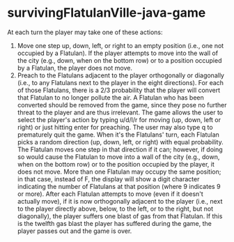 # survivingFlatulanVille-java-game
At each turn the player may take one of these actions: 
1. Move one step up, down, left, or right to an empty position (i.e., one not occupied by a Flatulan). If the 
player attempts to move into the wall of the city (e.g., down, when on the bottom row) or to a position 
occupied by a Flatulan, the player does not move. 
2. Preach to the Flatulans adjacent to the player orthogonally or diagonally (i.e., to any Flatulans next to 
the player in the eight directions). For each of those Flatulans, there is a 2/3 probability that the player 
will convert that Flatulan to no longer pollute the air. A Flatulan who has been converted should be 
removed from the game, since they pose no further threat to the player and are thus irrelevant. 
The game allows the user to select the player's action by typing u/d/l/r for moving (up, down, left or right) or 
just hitting enter for preaching. The user may also type q to prematurely quit the game. 
When it's the Flatulans' turn, each Flatulan picks a random direction (up, down, left, or right) with equal 
probability. The Flatulan moves one step in that direction if it can; however, if doing so would cause the 
Flatulan to move into a wall of the city (e.g., down, when on the bottom row) or to the position occupied by the 
player, it does not move. More than one Flatulan may occupy the same position; in that case, instead of F, the 
display will show a digit character indicating the number of Flatulans at that position (where 9 indicates 9 or 
more). After each Flatulan attempts to move (even if it doesn't actually move), if it is now orthogonally adjacent 
to the player (i.e., next to the player directly above, below, to the left, or to the right, but not diagonally), the 
player suffers one blast of gas from that Flatulan. If this is the twelfth gas blast the player has suffered during 
the game, the player passes out and the game is over. 
